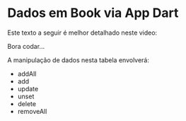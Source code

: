 # Dados em Book via App Dart

Este texto a seguir é melhor detalhado neste video: 

Bora codar... 

A manipulação de dados nesta tabela envolverá:
* addAll
* add
* update
* unset
* delete
* removeAll
